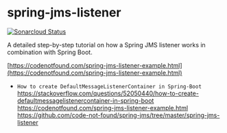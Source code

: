 # spring-jms-listener

[![Sonarcloud Status](https://sonarcloud.io/api/project_badges/measure?project=com.codenotfound%3Aspring-jms-listener&metric=alert_status)](https://sonarcloud.io/dashboard?id=com.codenotfound%3Aspring-jms-listener)

A detailed step-by-step tutorial on how a Spring JMS listener works in combination with Spring Boot.

[https://codenotfound.com/spring-jms-listener-example.html](https://codenotfound.com/spring-jms-listener-example.html)

* `How to create DefaultMessageListenerContainer in Spring-Boot` https://stackoverflow.com/questions/52050440/how-to-create-defaultmessagelistenercontainer-in-spring-boot
    https://codenotfound.com/spring-jms-listener-example.html
    https://github.com/code-not-found/spring-jms/tree/master/spring-jms-listener
